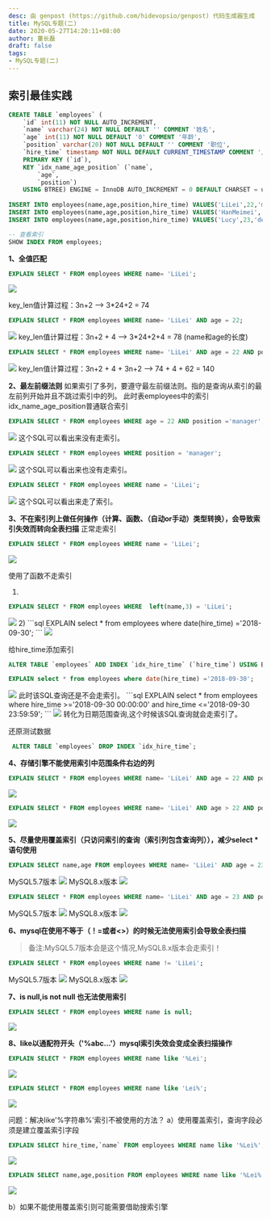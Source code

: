```yaml
---
desc: 由 genpost (https://github.com/hidevopsio/genpost) 代码生成器生成
title: MySQL专题(二)
date: 2020-05-27T14:20:11+08:00
author: 董长磊
draft: false
tags:
- MySQL专题(二)
---
```


## 索引最佳实践

```sql 
CREATE TABLE `employees` (
	`id` int(11) NOT NULL AUTO_INCREMENT,
	`name` varchar(24) NOT NULL DEFAULT '' COMMENT '姓名',
	`age` int(11) NOT NULL DEFAULT '0' COMMENT '年龄',
	`position` varchar(20) NOT NULL DEFAULT '' COMMENT '职位',
	`hire_time` timestamp NOT NULL DEFAULT CURRENT_TIMESTAMP COMMENT '入职时 间',
	PRIMARY KEY (`id`),
	KEY `idx_name_age_position` (`name`,
		`age`,
		`position`)
	USING BTREE) ENGINE = InnoDB AUTO_INCREMENT = 0 DEFAULT CHARSET = utf8 COMMENT = '员工记录表';
	
INSERT INTO employees(name,age,position,hire_time) VALUES('LiLei',22,'mana ger',NOW());
INSERT INTO employees(name,age,position,hire_time) VALUES('HanMeimei', 23,'dev',NOW());
INSERT INTO employees(name,age,position,hire_time) VALUES('Lucy',23,'dev',NOW());

-- 查看索引
SHOW INDEX FROM employees;
```

**1、全值匹配**

```sql 
EXPLAIN SELECT * FROM employees WHERE name= 'LiLei';
```
<img src="https://dongchanglei.top/images/quanzhi1.png">

key_len值计算过程：3n+2 --> 3*24+2 = 74

```sql 
EXPLAIN SELECT * FROM employees WHERE name= 'LiLei' AND age = 22;
```

<img src="https://dongchanglei.top/images/quanzhi2.png">
key_len值计算过程：3n+2 + 4 --> 3*24+2+4 = 78 (name和age的长度)

```sql 
EXPLAIN SELECT * FROM employees WHERE name= 'LiLei' AND age = 22 AND position ='manager';
```

<img src="https://dongchanglei.top/images/quanzhi3.png">
key_len值计算过程：3n+2 + 4 + 3n+2 --> 74 + 4 + 62 = 140

**2、最左前缀法则**
如果索引了多列，要遵守最左前缀法则。指的是查询从索引的最左前列开始并且不跳过索引中的列。
此时表employees中的索引idx_name_age_position普通联合索引
```sql 
EXPLAIN SELECT * FROM employees WHERE age = 22 AND position ='manager';
```
<img src="https://dongchanglei.top/images/zuoqianzhui1.png">
这个SQL可以看出来没有走索引。

```sql 
EXPLAIN SELECT * FROM employees WHERE position = 'manager';
```
<img src="https://dongchanglei.top/images/zuoqianzhui2.png">
这个SQL可以看出来也没有走索引。

```sql 
EXPLAIN SELECT * FROM employees WHERE name = 'LiLei';
```
<img src="https://dongchanglei.top/images/zuoqianzhui3.png">
这个SQL可以看出来走了索引。

**3、不在索引列上做任何操作（计算、函数、（自动or手动）类型转换），会导致索引失效而转向全表扫描**
正常走索引
```sql 
EXPLAIN SELECT * FROM employees WHERE name = 'LiLei';
```
<img src="https://dongchanglei.top/images/zuoqianzhui3.png">

使用了函数不走索引

1)
```sql 
EXPLAIN SELECT * FROM employees WHERE  left(name,3) = 'LiLei';
```
<img src="https://dongchanglei.top/images/zuoqianzhui4.png">
2)
```sql 
EXPLAIN select * from employees where date(hire_time) ='2018-09-30';
```
<img src="https://dongchanglei.top/images/zuoqianzhui5.png">

给hire_time添加索引
```sql 
ALTER TABLE `employees` ADD INDEX `idx_hire_time` (`hire_time`) USING BTREE ;

EXPLAIN select * from employees where date(hire_time) ='2018-09-30';
```
<img src="https://dongchanglei.top/images/zuoqianzhui5.png">
此时该SQL查询还是不会走索引。
```sql 
EXPLAIN select * from employees where hire_time >='2018-09-30 00:00:00' and hire_time <='2018-09-30 23:59:59'; 
```
<img src="https://dongchanglei.top/images/zuoqianzhui6.png">
转化为日期范围查询,这个时候该SQL查询就会走索引了。

还原测试数据
```sql 
 ALTER TABLE `employees` DROP INDEX `idx_hire_time`;
```

**4、存储引擎不能使用索引中范围条件右边的列**

```sql 
EXPLAIN SELECT * FROM employees WHERE name= 'LiLei' AND age = 22 AND position ='manager';
```
<img src="https://dongchanglei.top/images/suoyin1.png">

```sql 
EXPLAIN SELECT * FROM employees WHERE name= 'LiLei' AND age > 22 AND position ='manager';
```
<img src="https://dongchanglei.top/images/suoyin2.png">

**5、尽量使用覆盖索引（只访问索引的查询（索引列包含查询列）），减少select * 语句使用**
```sql 
EXPLAIN SELECT name,age FROM employees WHERE name= 'LiLei' AND age = 23 AND position ='manager';
```
MySQL5.7版本
<img src="https://dongchanglei.top/images/suoyin4.png">
MySQL8.x版本
<img src="https://dongchanglei.top/images/suoyin3.png">

```sql 
EXPLAIN SELECT * FROM employees WHERE name= 'LiLei' AND age = 23 AND position ='manager';
```
MySQL5.7版本
<img src="https://dongchanglei.top/images/suoyin6.png">
MySQL8.x版本
<img src="https://dongchanglei.top/images/suoyin5.png">

**6、mysql在使用不等于（！=或者<>）的时候无法使用索引会导致全表扫描**
> 备注:MySQL5.7版本会是这个情况,MySQL8.x版本会走索引！
```sql 
EXPLAIN SELECT * FROM employees WHERE name != 'LiLei';
```
MySQL5.7版本
<img src="https://dongchanglei.top/images/suoyin8.png">
MySQL8.x版本
<img src="https://dongchanglei.top/images/suoyin7.png">

**7、is null,is not null 也无法使用索引**

```sql 
EXPLAIN SELECT * FROM employees WHERE name is null;
```
<img src="https://dongchanglei.top/images/suoyin9.png">

**8、like以通配符开头（'%abc...'）mysql索引失效会变成全表扫描操作**

```sql 
EXPLAIN SELECT * FROM employees WHERE name like '%Lei';
```
<img src="https://dongchanglei.top/images/suoyin10.png">

```sql 
EXPLAIN SELECT * FROM employees WHERE name like 'Lei%';
```
<img src="https://dongchanglei.top/images/suoyin11.png">

问题：解决like'%字符串%'索引不被使用的方法？ 
a）使用覆盖索引，查询字段必须是建立覆盖索引字段

```sql 
EXPLAIN SELECT hire_time,`name` FROM employees WHERE name like '%Lei%';
```
<img src="https://dongchanglei.top/images/suoyin13.png">

```sql 
EXPLAIN SELECT name,age,position FROM employees WHERE name like '%Lei%';
```
<img src="https://dongchanglei.top/images/suoyin12.png">

b）如果不能使用覆盖索引则可能需要借助搜索引擎